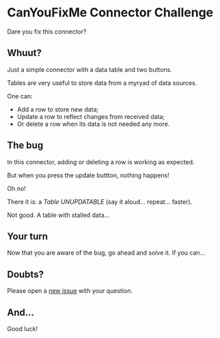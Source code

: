 # CanYouFixMe Connector Challenge

Dare you fix this connector?

## Whuut?

Just a simple connector with a data table and two buttons.

Tables are very useful to store data from a myryad of data sources.

One can:
- Add a row to store new data;
- Update a row to reflect changes from received data;
- Or delete a row when its data is not needed any more.

## The bug

In this connector, adding or deleting a row is working as expected.

But when you press the update buttton, nothing happens!

Oh no! 

There it is: a _Table UNUPDATABLE_ (say it aloud... repeat... faster).

Not good. A table with stalled data...

## Your turn

Now that you are aware of the bug, go ahead and solve it. If you can...

## Doubts?

Please open a [new issue](https://github.com/AlexJBSilva/CanYouFixMe/issues) with your question.

## And...

Good luck!
